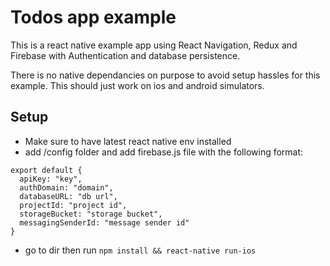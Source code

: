 # Todos app example

This is a react native example app using React Navigation, Redux and Firebase with Authentication and database persistence.   

There is no native dependancies on purpose to avoid setup hassles for this example. This should just work on ios and android simulators.

## Setup

- Make sure to have latest react native env installed
- add /config folder and add firebase.js file with the following format:

```
export default {
  apiKey: "key",
  authDomain: "domain",
  databaseURL: "db url",
  projectId: "project id",
  storageBucket: "storage bucket",
  messagingSenderId: "message sender id"
}

```
- go to dir then run ```npm install && react-native run-ios```
